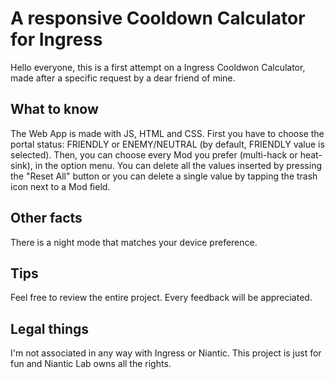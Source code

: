 
# A responsive Cooldown Calculator for Ingress


Hello everyone,
this is a first attempt on a Ingress Cooldwon Calculator, made after a specific request by a dear friend of mine.

## What to know
The Web App is made with JS, HTML and CSS.
First you have to choose the portal status: FRIENDLY or ENEMY/NEUTRAL (by default, FRIENDLY value is selected).
Then, you can choose every Mod you prefer (multi-hack or heat-sink), in the option menu.
You can delete all the values inserted by pressing the "Reset All" button or you can delete a single value by tapping the trash icon next to a Mod field.

## Other facts
There is a night mode that matches your device preference.

## Tips
Feel free to review the entire project. Every feedback will be appreciated.

## Legal things
I'm not associated in any way with Ingress or Niantic. This project is just for fun and Niantic Lab owns all the rights.
